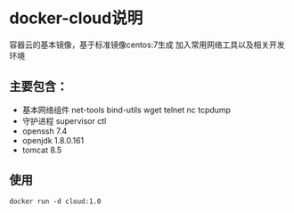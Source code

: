 # docker-cloud说明
容器云的基本镜像，基于标准镜像centos:7生成
加入常用网络工具以及相关开发环境

## 主要包含：
*  基本网络组件 net-tools bind-utils wget telnet nc tcpdump
*  守护进程 supervisor ctl
*  openssh 7.4
*  openjdk 1.8.0.161
*  tomcat 8.5

## 使用
    docker run -d cloud:1.0

